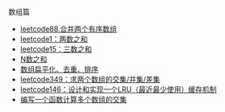 数组篇
* [leetcode88.合并两个有序数组](https://github.com/cyh756085049/LeetCode/blob/main/interview/practive/array/mergeSortArray.js)
* [leetcode1：两数之和](https://github.com/cyh756085049/LeetCode/blob/main/interview/practive/array/towSum.js)
* [leetcode15：三数之和](https://github.com/cyh756085049/LeetCode/blob/main/interview/practive/array/threeSum.js)
* [N数之和](https://github.com/cyh756085049/LeetCode/blob/main/interview/practive/array/nSum.js)
* [数组扁平化、去重、排序](https://github.com/cyh756085049/LeetCode/blob/main/interview/practive/array/flattenSortArray.js)
* [leetcode349：求两个数组的交集/并集/差集](https://github.com/cyh756085049/LeetCode/blob/main/interview/practive/array/intersection.js)
* [leetcode146：设计和实现一个LRU（最近最少使用）缓存机制]()
* [编写一个函数计算多个数组的交集]()